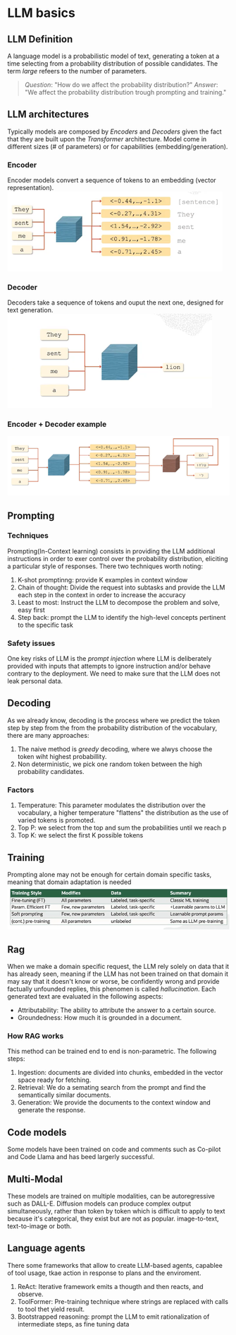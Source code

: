 # LLM basics

## LLM Definition
A language model is a probabilistic model of text, generating a token at a time selecting from a probability distribution of possible candidates. The term *large* refeers to the number of parameters.

> *Question*: "How do we affect the probability distribution?"
> *Answer*: "We affect the probability distribution trough prompting and training."

## LLM architectures
Typically models are composed by *Encoders* and *Decoders* given the fact that they are built upon the *Transformer* architecture. Model come in different sizes (# of parameters) or for capabilities (embedding/generation).

### Encoder
Encoder models convert a sequence of tokens to an embedding (vector representation).
![Encoder](/assets/images/immagine_2025-10-15_180714834.png)

### Decoder
Decoders take a sequence of tokens and ouput the next one, designed for text generation.
![Decoder](/assets/images/immagine_2025-10-15_181107207.png)


### Encoder + Decoder example
![Encoder+Decoder](/assets/images/immagine_2025-10-15_181308276.png)

## Prompting 
### Techniques
Prompting(In-Context learning) consists in providing the LLM additional instructions in order to exer control over the probability distribution, eliciting a particular style of responses. There two techniques worth noting:
1. K-shot promptinng: provide K examples in context window
2. Chain of thought: Divide the request into subtasks and provide the LLM each step in the context in order to increase the accuracy
3. Least to most: Instruct the LLM to decompose the problem and solve, easy first
4. Step back: prompt the LLM to identify the high-level concepts pertinent to the specific task

### Safety issues
One key risks of LLM is the *prompt injection* where LLM is deliberately provided with inputs that attempts to ignore instruction and/or behave contrary to the deployment. We need to make sure that the LLM does not leak personal data.

## Decoding
As we already know, decoding is the process where we predict the token step by step from the from the probability distribution of the vocabulary, there are many approaches:
1. The naive method is *greedy* decoding, where we alwys choose the token wiht highest probabillity. 
2. Non deterministic, we pick one random token between the high probability candidates.

### Factors
1. Temperature: This parameter modulates the distribution over the vocabulary, a higher temperature "flattens" the distribution as the use of varied tokens is promoted.
2. Top P: we select from the top and sum the probabilities until we reach p
3. Top K: we select the first K possible tokens


## Training
Prompting alone may not be enough for certain domain specific tasks, meaning that domain adaptation is needed
![Table](/assets/images/immagine_2025-10-15_182525150.png)


## Rag
When we make a domain specific request, the LLM rely solely on data that it has already seen, meaning if the LLM has not been trained on that domain it may say that it doesn't know or worse, be confidently wrong and provide factually unfounded replies, this phenomen is called *hallucination*. Each  generated text are evaluated in the following aspects:
- Attributability:  The ability to attribute the answer to a certain source. 
- Groundedness: How much it is grounded in a document. 

### How RAG works
This method can be trained end to end is non-parametric.
The following steps:
1. Ingestion: documents are divided into chunks, embedded in the vector space ready for fetching.
2. Retrieval: We do a semating search from the prompt and find the semantically similar documents.
3. Generation: We provide the documents to the context window and generate the response.


## Code models
Some models have been trained on code and comments such as Co-pilot and Code Llama and has beed largerly successful.

## Multi-Modal 
These models are trained on multiple modalities, can be autoregressive such as DALL-E. Diffusion models can produce complex output simultaneously, rather than token by token which is difficult to apply to text because it's categorical, they exist but are not as popular. image-to-text, text-to-image or both.

## Language agents 
There some frameworks that allow to create LLM-based agents, capablee of tool usage, tkae action in response to plans and the enviroment.
1. ReAct: Iterative framework emits a thougth and then reacts, and observe.
2. ToolFormer: Pre-training technique where strings are replaced with calls to tool thet yield result.
3. Bootstrapped reasoning: prompt the LLM to emit rationalization of intermediate steps, as fine tuning data


